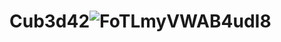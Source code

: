 # Cub3d42![FoTLmyVWAB4udI8](https://github.com/caoslourenco/Cub3d42/assets/18141491/a9b8b2a8-4aa0-470c-b095-fd36a10e5102)
